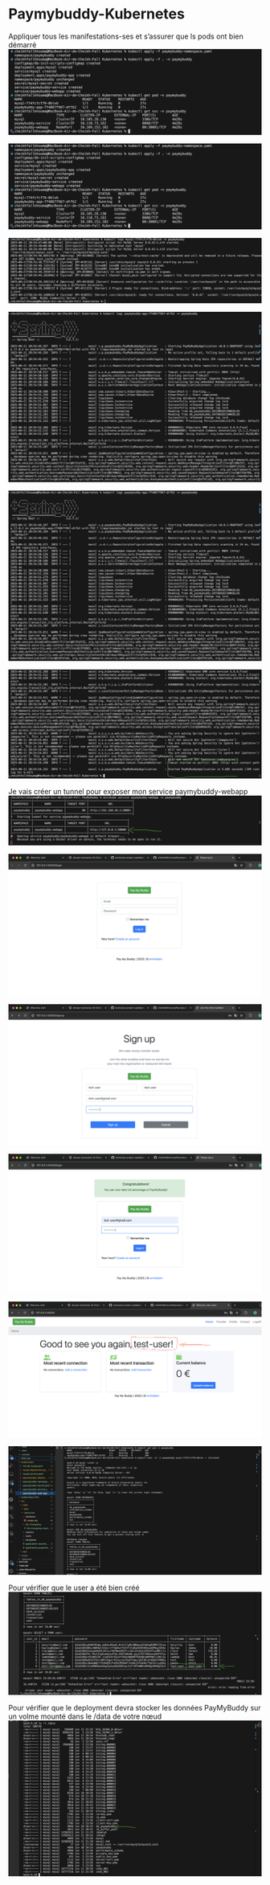 # Paymybuddy-Kubernetes

Appliquer tous les manifestations-ses et s’assurer que ls pods ont bien démarré
![alt text](Screenshots/I1.png)

![alt text](Screenshots/I2.png)

![alt text](Screenshots/I3.png)

![alt text](Screenshots/I4.png)

![alt text](Screenshots/I5.png)

![alt text](Screenshots/I6.png)

Je vais créer un tunnel pour exposer mon service paymybuddy-webapp
![alt text](Screenshots/I7.png)

![alt text](Screenshots/I8.png)

![alt text](Screenshots/I9.png)

![alt text](Screenshots/I10.png)

![alt text](Screenshots/I11.png)

![alt text](Screenshots/I12.png)

Pour vérifier que le user a été bien créé
![alt text](Screenshots/I13.png)

Pour  vérifier que le deployment devra stocker les données PayMyBuddy sur un volme mounté dans le /data de votre nœud
![alt text](Screenshots/I14.png)
